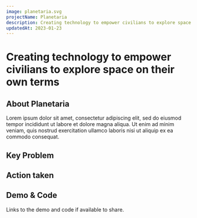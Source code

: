 ```yaml
---
image: planetaria.svg
projectName: Planetaria
description: Creating technology to empower civilians to explore space on their own terms
updatedAt: 2023-01-23
---
```


# Creating technology to empower civilians to explore space on their own terms

## About Planetaria
Lorem ipsum dolor sit amet, consectetur adipiscing elit, sed do eiusmod tempor incididunt ut labore et dolore magna aliqua. Ut enim ad minim veniam, quis nostrud exercitation ullamco laboris nisi ut aliquip ex ea commodo consequat.


## Key Problem 


## Action taken


## Demo & Code
Links to the demo and code if available to share. 
